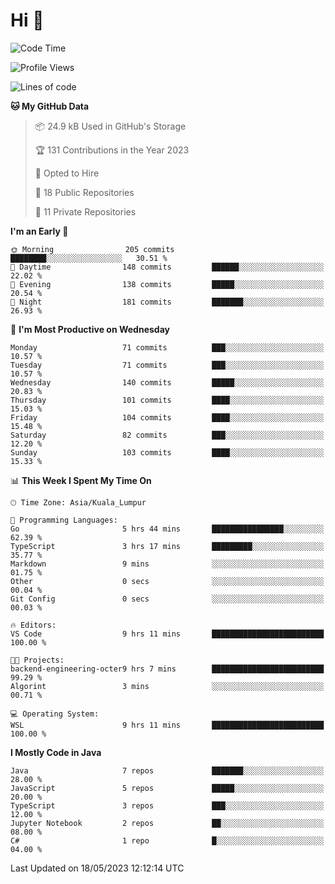 <h1>Hi 👋</h1>

<!--START_SECTION:waka-->
![Code Time](http://img.shields.io/badge/Code%20Time-201%20hrs%2011%20mins-blue)

![Profile Views](http://img.shields.io/badge/Profile%20Views-29-blue)

![Lines of code](https://img.shields.io/badge/From%20Hello%20World%20I%27ve%20Written-620.4%20thousand%20lines%20of%20code-blue)

**🐱 My GitHub Data** 

> 📦 24.9 kB Used in GitHub's Storage 
 > 
> 🏆 131 Contributions in the Year 2023
 > 
> 💼 Opted to Hire
 > 
> 📜 18 Public Repositories 
 > 
> 🔑 11 Private Repositories 
 > 
**I'm an Early 🐤** 

```text
🌞 Morning                205 commits         ████████░░░░░░░░░░░░░░░░░   30.51 % 
🌆 Daytime                148 commits         ██████░░░░░░░░░░░░░░░░░░░   22.02 % 
🌃 Evening                138 commits         █████░░░░░░░░░░░░░░░░░░░░   20.54 % 
🌙 Night                  181 commits         ███████░░░░░░░░░░░░░░░░░░   26.93 % 
```
📅 **I'm Most Productive on Wednesday** 

```text
Monday                   71 commits          ███░░░░░░░░░░░░░░░░░░░░░░   10.57 % 
Tuesday                  71 commits          ███░░░░░░░░░░░░░░░░░░░░░░   10.57 % 
Wednesday                140 commits         █████░░░░░░░░░░░░░░░░░░░░   20.83 % 
Thursday                 101 commits         ████░░░░░░░░░░░░░░░░░░░░░   15.03 % 
Friday                   104 commits         ████░░░░░░░░░░░░░░░░░░░░░   15.48 % 
Saturday                 82 commits          ███░░░░░░░░░░░░░░░░░░░░░░   12.20 % 
Sunday                   103 commits         ████░░░░░░░░░░░░░░░░░░░░░   15.33 % 
```


📊 **This Week I Spent My Time On** 

```text
🕑︎ Time Zone: Asia/Kuala_Lumpur

💬 Programming Languages: 
Go                       5 hrs 44 mins       ████████████████░░░░░░░░░   62.39 % 
TypeScript               3 hrs 17 mins       █████████░░░░░░░░░░░░░░░░   35.77 % 
Markdown                 9 mins              ░░░░░░░░░░░░░░░░░░░░░░░░░   01.75 % 
Other                    0 secs              ░░░░░░░░░░░░░░░░░░░░░░░░░   00.04 % 
Git Config               0 secs              ░░░░░░░░░░░░░░░░░░░░░░░░░   00.03 % 

🔥 Editors: 
VS Code                  9 hrs 11 mins       █████████████████████████   100.00 % 

🐱‍💻 Projects: 
backend-engineering-octer9 hrs 7 mins        █████████████████████████   99.29 % 
Algorint                 3 mins              ░░░░░░░░░░░░░░░░░░░░░░░░░   00.71 % 

💻 Operating System: 
WSL                      9 hrs 11 mins       █████████████████████████   100.00 % 
```

**I Mostly Code in Java** 

```text
Java                     7 repos             ███████░░░░░░░░░░░░░░░░░░   28.00 % 
JavaScript               5 repos             █████░░░░░░░░░░░░░░░░░░░░   20.00 % 
TypeScript               3 repos             ███░░░░░░░░░░░░░░░░░░░░░░   12.00 % 
Jupyter Notebook         2 repos             ██░░░░░░░░░░░░░░░░░░░░░░░   08.00 % 
C#                       1 repo              █░░░░░░░░░░░░░░░░░░░░░░░░   04.00 % 
```




 Last Updated on 18/05/2023 12:12:14 UTC
<!--END_SECTION:waka-->
